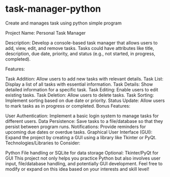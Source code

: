 # task-manager-python
Create and manages task using python simple program

Project Name: Personal Task Manager

Description:
Develop a console-based task manager that allows users to add, view, edit, and remove tasks. Tasks could have attributes like title, description, due date, priority, and status (e.g., not started, in progress, completed).

Features:

Task Addition: Allow users to add new tasks with relevant details.
Task List: Display a list of all tasks with essential information.
Task Details: Show detailed information for a specific task.
Task Editing: Enable users to edit existing tasks.
Task Deletion: Allow users to delete tasks.
Task Sorting: Implement sorting based on due date or priority.
Status Update: Allow users to mark tasks as in progress or completed.
Bonus Features:

User Authentication: Implement a basic login system to manage tasks for different users.
Data Persistence: Save tasks to a file/database so that they persist between program runs.
Notifications: Provide reminders for upcoming due dates or overdue tasks.
Graphical User Interface (GUI): Expand the project by creating a GUI using a library like Tkinter or PyQt.
Technologies/Libraries to Consider:

Python
File handling or SQLite for data storage
Optional: Tkinter/PyQt for GUI
This project not only helps you practice Python but also involves user input, file/database handling, and potentially GUI development. Feel free to modify or expand on this idea based on your interests and skill level!
